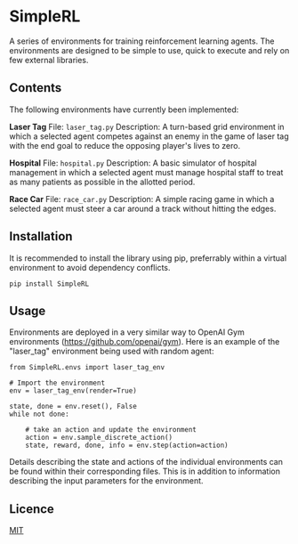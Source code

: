 # SimpleRL

A series of environments for training reinforcement learning agents. The environments are designed to be simple to use, quick to execute and rely on few external libraries.

## Contents 

The following environments have currently been implemented:

**Laser Tag**
File: ```laser_tag.py```
Description: A turn-based grid environment in which a selected agent competes against an enemy in the game of laser tag with the end goal to reduce the opposing player's lives to zero.

**Hospital**
File: ```hospital.py```
Description: A basic simulator of hospital management in which a selected agent must manage hospital staff to treat as many patients as possible in the allotted period.

**Race Car**
File: ```race_car.py```
Description: A simple racing game in which a selected agent must steer a car around a track without hitting the edges.

## Installation

It is recommended to install the library using pip, preferrably within a virtual environment to avoid dependency conflicts. 

```
pip install SimpleRL
```

## Usage

Environments are deployed in a very similar way to OpenAI Gym environments (https://github.com/openai/gym). Here is an example of the "laser_tag" environment being used with random agent:
```
from SimpleRL.envs import laser_tag_env

# Import the environment
env = laser_tag_env(render=True)

state, done = env.reset(), False
while not done:
    
    # take an action and update the environment
    action = env.sample_discrete_action()
    state, reward, done, info = env.step(action=action)
```

Details describing the state and actions of the individual environments can be found within their corresponding files. This is in addition to information describing the input parameters for the environment. 

## Licence
[MIT](https://choosealicense.com/licenses/mit/)


